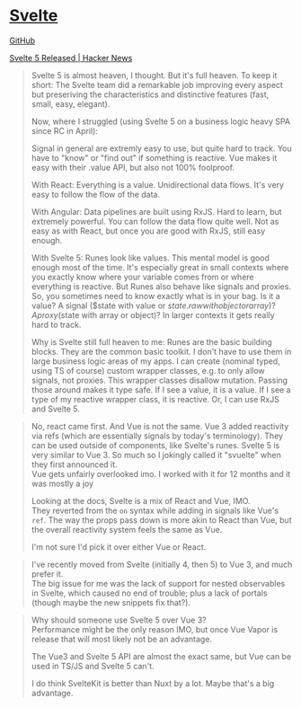 # [Svelte](https://svelte.dev/)
[GitHub](https://github.com/sveltejs/svelte)

[Svelte 5 Released | Hacker News](https://news.ycombinator.com/item?id=41889674)
> Svelte 5 is almost heaven, I thought. But it's full heaven.
> To keep it short: The Svelte team did a remarkable job improving every aspect but preseriving the characteristics and distinctive features (fast, small, easy, elegant).
> 
> Now, where I struggled (using Svelte 5 on a business logic heavy SPA since RC in April):
> 
> Signal in general are extremly easy to use, but quite hard to track. You have to "know" or "find out" if something is reactive. Vue makes it easy with their .value API, but also not 100% foolproof.
> 
> With React: Everything is a value. Unidirectional data flows. It's very easy to follow the flow of the data.
> 
> With Angular: Data pipelines are built using RxJS. Hard to learn, but extremely powerful. You can follow the data flow quite well. Not as easy as with React, but once you are good with RxJS, still easy enough.
> 
> With Svelte 5: Runes look like values. This mental model is good enough most of the time. It's especially great in small contexts where you exactly know where your variable comes from or where everything is reactive. But Runes also behave like signals and proxies. So, you sometimes need to know exactly what is in your bag. Is it a value? A signal ($state with value or $state.raw with object or array)? A proxy ($state with array or object)? In larger contexts it gets really hard to track.
> 
> Why is Svelte still full heaven to me: Runes are the basic building blocks. They are the common basic toolkit. I don't have to use them in large business logic areas of my apps. I can create (nominal typed, using TS of course) custom wrapper classes, e.g. to only allow signals, not proxies. This wrapper classes disallow mutation. Passing those around makes it type safe. If I see a value, it is a value. If I see a type of my reactive wrapper class, it is reactive. Or, I can use RxJS and Svelte 5.

> No, react came first. And Vue is not the same. Vue 3 added reactivity via refs (which are essentially signals by today's terminology). They can be used outside of components, like Svelte's runes. Svelte 5 is very similar to Vue 3. So much so I jokingly called it "svuelte" when they first announced it.  
> Vue gets unfairly overlooked imo. I worked with it for 12 months and it was mostly a joy
>
> Looking at the docs, Svelte is a mix of React and Vue, IMO.  
> They reverted from the `on` syntax while adding in signals like Vue's `ref`. The way the props pass down is more akin to React than Vue, but the overall reactivity system feels the same as Vue.
> 
> I'm not sure I'd pick it over either Vue or React.

> I've recently moved from Svelte (initially 4, then 5) to Vue 3, and much prefer it.  
> The big issue for me was the lack of support for nested observables in Svelte, which caused no end of trouble; plus a lack of portals (though maybe the new snippets fix that?).

> Why should someone use Svelte 5 over Vue 3?  
> Performance might be the only reason IMO, but once Vue Vapor is release that will most likely not be an advantage.
> 
> The Vue3 and Svelte 5 API are almost the exact same, but Vue can be used in TS/JS and Svelte 5 can't.
> 
> I do think SvelteKit is better than Nuxt by a lot. Maybe that's a big advantage.